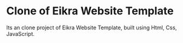 
# Clone of Eikra Website Template

Its an clone project of Eikra Website Template, built using Html, Css, JavaScript.

